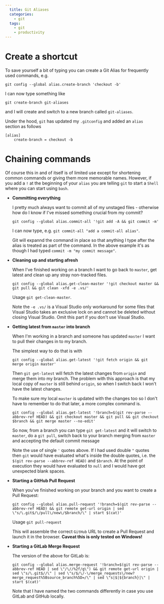 ```yaml
---
  title: Git Aliases
  categories:
    - git
  tags:
    - git
    - productivity
---
```


# Create a shortcut
To save yourself a bit of typing you can create a Git Alias for frequently used commands, e.g.

```shell
git config --global alias.create-branch 'checkout -b'
```

I can now type something like

```shell
git create-branch git-aliases
```

and I will create and switch to a new branch called `git-aliases`.

Under the hood, `git` has updated my `.gitconfig` and added an `alias` section as follows

```
[alias]
	create-branch = checkout -b
```


# Chaining commands
Of course this in and of itself is of limited use except for shortening common commands or giving them more memorable names.
However, if you add a `!` at the beginning of your `alias` you are telling `git` to start a `Shell` where you can start using `bash`.

* **Committing everything**

  I pretty much always want to commit all of my unstaged files - otherwise how do I know if I've missed something crucial from my commit?

  ```shell
  git config --global alias.commit-all '!git add -A && git commit -m'
  ```

  I can now type, e.g. `git commit-all "add a commit-all alias"`.

  Git will expannd the command in place so that anything I type after the alias is treated as part of the command. In the above example it's as though I had typed `commit -m "my commit message"`.

* **Cleaning up and starting afresh**

  When I've finished working on a branch I want to go back to `master`, get latest and clean up any stray non-tracked files. 

  ```shell
  git config --global alias.get-clean-master '!git checkout master && git pull && git clean -xfd -e .vs/'
  ```

  Usage `git get-clean-master`.

  Note the `-e .vs/` is a Visual Studio only workaround for some files that Visual Studio takes an exclusive lock on and cannot be deleted without closing Visual Studio. Omit this part if you don't use Visual Studio.

* **Getting latest from `master` into branch**
  
  When I'm working in a branch and someone has updated `master` I want to pull their changes in to my branch.

  The simplest way to do that is with 

  ```shell
  git config --global alias.get-latest '!git fetch origin && git merge origin master'
  ```

  Then `git get-latest` will fetch the latest changes from `origin` and merge them into my branch. The problem with this approach is that my local copy of `master` is still behind `origin`, so when I switch back I won't have the latest changes.
  
  To make sure my local `master` is updated with the changes too so I don't have to remember to do that later, a more complex command is.
  
  ```shell
  git config --global alias.get-latest '!branch=$(git rev-parse --abbrev-ref HEAD) && git checkout master && git pull && git checkout $branch && git merge master --no-edit'
  ```

  So now, from a branch you can type `git get-latest` and it will switch to `master`, do a `git pull`, switch back to your branch merging from `master` and accepting the default commit message

  Note the use of single `'` quotes above. If I had used double `"` quotes then `git` would have evaluated what's inside the double quotes, i.e. the `$(git rev-parse --abbrev-ref HEAD)` and `$branch`. At the point of execution they would have evaluated to `null` and I would have got unexpected blank spaces.

* **Starting a GitHub Pull Request**

  When you've finished working on your branch and you want to create a Pull Request:

  ```shell
  git config --global alias.pull-request '!branch=$(git rev-parse --abbrev-ref HEAD) && git remote get-url origin | sed \"s/\.git$/\/pull\/new\/$branch/\" | start $(cat)'
  ```

  Usage `git pull-request`

  This will assemble the correct `GitHub` URL to create a Pull Request and launch it in the browser. **Caveat this is only tested on Windows!**

* **Starting a GitLab Merge Request**

  The version of the above for GitLab is:

  ```shell
  git config --global alias.merge-request '!branch=$(git rev-parse --abbrev-ref HEAD | sed \"/\//%2f/g\") && git remote get-url origin | sed \"s/\.git$//\" | sed \"s/$/\/-\/merge_requests\/new?merge_request%5Bsource_branch%5D=/\" | sed \"s|$|${branch}|\" | start $(cat)'
  ```

  Note that I have named the two commands differently in case you use GitLab and GitHub locally. 